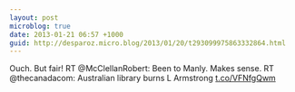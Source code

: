 ```yaml
---
layout: post
microblog: true
date: 2013-01-21 06:57 +1000
guid: http://desparoz.micro.blog/2013/01/20/t293099975863332864.html
---
```

Ouch. But fair! RT @McClellanRobert: Been to Manly. Makes sense. RT @thecanadacom: Australian library burns L Armstrong [t.co/VFNfgQwm](http://t.co/VFNfgQwm)
